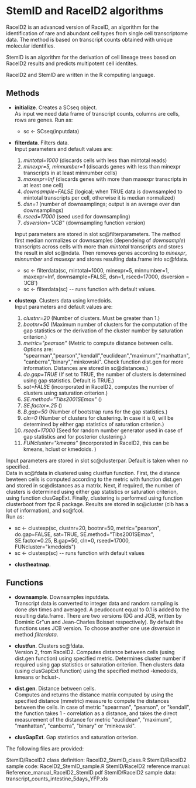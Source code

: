 # StemID and RaceID2 algorithms

RaceID2 is an advanced version of RaceID, an algorithm for the identification of rare and abundant cell types from single cell transcriptome data. The method is based on transcript counts obtained with unique molecular identifies.

StemID is an algorithm for the derivation of cell lineage trees based on RaceID2 results and predicts multipotent cell identites.

RaceID2 and StemID are written in the R computing language.

## Methods
* **initialize**. Creates a SCseq object. <br />
 As input we need data frame of transcript counts, columns are cells, rows are genes. Run as:
  + sc <- SCseq(inputdata)

* **filterdata**.
Filters data. <br /> 
Input parameters and default values are: 
  1. _mintotal=1000_ (discards cells with less than mintotal reads)
  2. _minexpr=5, minnumber=1_ (discards genes with less than minexpr transcripts in at least minnumber cells)
  3. _maxexpr=Inf_ (discards genes with more than maxexpr transcripts in at least one cell)
  4. _downsample=FALSE_ (logical; when TRUE data is downsampled to mintotal transcripts per cell, otherwise it is median normalized)
  5. _dsn=1_ (number of downsamplings; output is an average over dsn downsamplings)
  6. _rseed=17000_ (seed used for downsampling)
  7. _dsversion="JCB"_ (downsampling function version) <br />
  
  Input parameters are stored in slot sc@filterparameters. 
  The method first median normalizes or downsamples (dependeing of _downsample_) transcripts across cells with more than _mintotal_ transcripts and stores the result in slot sc@ndata.
  Then removes genes according to _minexpr_, _minnumber_ and _maxexpr_ and stores resulting data.frame into sc@fdata. 

  + sc <- filterdata(sc, mintotal=1000, minexpr=5, minnumber=1, maxexpr=Inf, downsample=FALSE, dsn=1, rseed=17000, dsversion = 'JCB')
  + sc <- filterdata(sc) -- runs function with default values.

* **clustexp**. Clusters data using kmedoids. <br/>
  Input parameters and default values are: 
  1. _clustnr=20_ (Number of clusters. Must be greater than 1.)
  2. _bootnr=50_ (Maximum number of clusters for the computation of the gap statistics or the derivation of the cluster number by saturation criterion.)
  3. _metric="pearson"_ (Metric to compute distance between cells. Options are:  "spearman","pearson","kendall","euclidean","maximum","manhattan","canberra","binary","minkowski". Check function dist.gen for more information. Distances are stored in sc@distances.)
  4. _do.gap=TRUE_ (If set to TRUE, the number of clusters is determined using gap statistics. Default is TRUE.)
  5. _sat=FALSE_ (incorporated in RaceID2, computes the number of clusters using saturation criterion.)
  6. _SE.method="Tibs2001SEmax"_ ()
  7. _SE.factor=.25_ ()
  8. _B.gap=50_ (Number of bootstrap runs for the gap statistics.)
  9. _cln=0_ (Number of clusters for clustering. In case it is 0, will be determined by either gap statistics of saturation criterion.)
  10. _rseed=17000_ (Seed for random number generator used in case of gap statistics and for posterior clustering.)
  11. _FUNcluster="kmeans"_ (incorporated in RaceID2, this can be kmeans, hclust or kmedoids. ) <br />
  
 Input parameters are stored in slot sc@clusterpar. Default is taken when no specified. <br/>
 Data in sc@fdata in clustered using clustfun function. 
 First, the distance bewteen cells is computed according to the metric with function dist.gen and stored in sc@distances as a matrix. 
 Next, if required, the number of clusters is determined using either gap statistics or saturation criterion, using function clusGapExt.
 Finally, clustering is performed using function clusterboot from fpc R package. 
 Results are stored in sc@cluster (clb has a lot of information), and sc@fcol.  <br/>
  Run as:

  + sc <- clustexp(sc, clustnr=20, bootnr=50, metric="pearson", do.gap=FALSE, sat=TRUE, SE.method="Tibs2001SEmax", SE.factor=0.25, B.gap=50, cln=0, rseed=17000, FUNcluster="kmedoids")
  + sc <- clustexp(sc) -- runs function with default values

* **clustheatmap**.

## Functions
* **downsample**. Downsamples inputdata. <br />
Transcript data is converted to integer data and random sampling is done _dsn_ times and averaged. A peudocount equal to 0.1 is added to the resulting data.frame. 
There are two versions (DG and JCB, written by Dominic Gr"un and Jean-Charles Boisset respectively). By default the functions uses JCB version. To choose another one use _dsversion_ in method _filterdata_.

* **clustfun**. Clusters sc@fdata. <br/>
Version 2, from RaceID2. Computes distance between cells (using dist.gen function) using specified metric. Determines cluster number if required using gap statistics or saturation criterion. Then clusters data (using clusGapExt function) using the specified method -kmedoids, kmeans or hclust-. <br />

* **dist.gen**. Distance between cells. <br/>
Computes and returns the distance matrix computed by using the specified distance (mmetric) measure to compute the distances between the cells. In case of metric "spearman", "pearson", or "kendall", the function takes 1 - correlation as a distance, and takes the direct measurement of the distance for metric "euclidean", "maximum", "manhattan", "canberra", "binary" or "minkowski".

* **clusGapExt**. Gap statistics and saturation criterion. <br/>




The following files are provided:

StemID/RaceID2 class definition: RaceID2_StemID_class.R 
StemID/RaceID2 sample code: RaceID2_StemID_sample.R
StemID/RaceID2 reference manual: Reference_manual_RaceID2_StemID.pdf
StemID/RaceID2 sample data: transcript_counts_intestine_5days_YFP.xls

